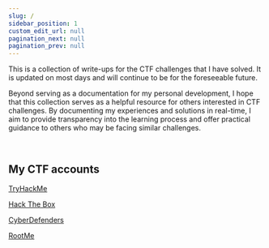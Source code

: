 ```yaml
---
slug: /
sidebar_position: 1
custom_edit_url: null
pagination_next: null
pagination_prev: null
---
```


This is a collection of write-ups for the CTF challenges that I have solved. 
It is updated on most days and will continue to be for the foreseeable future.

Beyond serving as a documentation for my personal development, I hope that this collection serves as a helpful resource for others interested in CTF challenges.
By documenting my experiences and solutions in real-time, I aim to provide transparency into the learning process and offer practical guidance to others who may be facing similar challenges.

&nbsp;

## My CTF accounts

[TryHackMe](https://tryhackme.com/p/Kunull)

[Hack The Box](https://app.hackthebox.com/profile/1158503)

[CyberDefenders](https://cyberdefenders.org/p/Kunull)

[RootMe](https://www.root-me.org/Kunull?lang=fr#715a5db3518744d717e43af1d56ba448)
